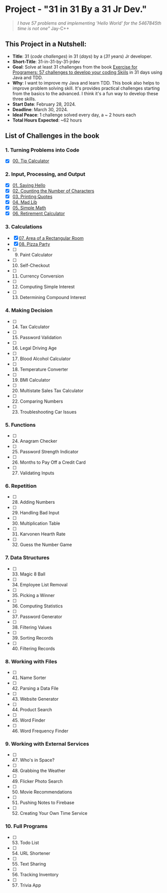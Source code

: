 # Project - "31 in 31 By a 31 Jr Dev."

> *I have 57 problems and implementing 'Hello World' for the 5467845th time is not one"*
> Jay-C++

## This Project in a Nutshell:

- **Title**: 31 (*code challenges*) in 31 (*days*) by a (*31* years) Jr developer.
- **Short-Title**: 31-in-31-by-31-jrdev
- **Goal**: Solve at least 31 challenges from the book [Exercise for Programers: 57 challenges to develop your coding Skiils](https://www.amazon.com.br/Exercises-Programmers-Brian-Hogan/dp/1680501224?ref=d6k_applink_bb_dls&dplnkId=16829f40-e82d-4860-9020-5e614d5dbd2e) in 31 days using Java and TDD.
- **Why**: I want to improve my Java and learn TDD. This book also helps to improve problem solving skill. It's provides practical challenges starting from the basics to the advanced. I think it's a fun way to develop these three skills.
- **Start Date**: February 28, 2024.
- **Deadline**: March 30, 2024.
- **Ideal Peace**: 1 challenge solved every day, a ~ 2 hours each
- **Total Hours Expected**: ~62 hours

## List of Challenges in the book

### 1. Turning Problems into Code

- [x] [00. Tip Calculator](ch00-tipcalculator)

### 2. Input, Processing, and Output

- [x] [01. Saying Hello](ch01-sayinghello)
- [x] [02. Counting the Number of Characters](ch02-coutingcharacters)
- [x] [03. Printing Quotes](ch03-printingquotes)
- [x] [04. Mad Lib](ch04-madlib)
- [x] [05. Simple Math](ch05-simplemath)
- [x] [06. Retirement Calculator](ch06-retirementcalculator)

### 3. Calculations

- [x] [07. Area of a Rectangular Room](ch07-arearoom)
- [x] [08. Pizza Party](ch08-pizzaparty)
- [ ] 09. Paint Calculator
- [ ] 10. Self-Checkout
- [ ] 11. Currency Conversion
- [ ] 12. Computing Simple Interest
- [ ] 13. Determining Compound Interest

### 4. Making Decision

- [ ] 14. Tax Calculator
- [ ] 15. Password Validation
- [ ] 16. Legal Driving Age
- [ ] 17. Blood Alcohol Calculator
- [ ] 18. Temperature Converter
- [ ] 19. BMI Calculator
- [ ] 20. Multistate Sales Tax Calculator
- [ ] 22. Comparing Numbers
- [ ] 23. Troubleshooting Car Issues

### 5. Functions

- [ ] 24. Anagram Checker
- [ ] 25. Password Strength Indicator
- [ ] 26. Months to Pay Off a Credit Card
- [ ] 27. Validating Inputs

### 6. Repetition

- [ ] 28. Adding Numbers
- [ ] 29. Handling Bad Input
- [ ] 30. Multiplication Table
- [ ] 31. Karvonen Hearth Rate
- [ ] 32. Guess the Number Game

### 7. Data Structures

- [ ] 33. Magic 8 Ball
- [ ] 34. Employee List Removal
- [ ] 35. Picking a Winner
- [ ] 36. Computing Statistics
- [ ] 37. Password Generator
- [ ] 38. Filtering Values
- [ ] 39. Sorting Records
- [ ] 40. Filtering Records

### 8. Working with Files

- [ ] 41. Name Sorter
- [ ] 42. Parsing a Data File
- [ ] 43. Website Generator
- [ ] 44. Product Search
- [ ] 45. Word Finder
- [ ] 46. Word Frequency Finder

### 9. Working with External Services

- [ ] 47. Who's in Space?
- [ ] 48. Grabbing the Weather
- [ ] 49. Flicker Photo Search
- [ ] 50. Movie Recommendations
- [ ] 51. Pushing Notes to Firebase
- [ ] 52. Creating Your Own Time Service

### 10. Full Programs

- [ ] 53. Todo List
- [ ] 54. URL Shortener
- [ ] 55. Text Sharing
- [ ] 56. Tracking Inventory
- [ ] 57. Trivia App
